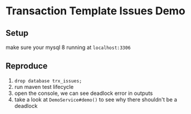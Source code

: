 # Transaction Template Issues Demo

## Setup

make sure your mysql 8 running at `localhost:3306`

## Reproduce

1. `drop database trx_issues;`
2. run maven test lifecycle
3. open the console, we can see deadlock error in outputs
4. take a look at `DemoService#demo()` to see why there shouldn't be a deadlock
